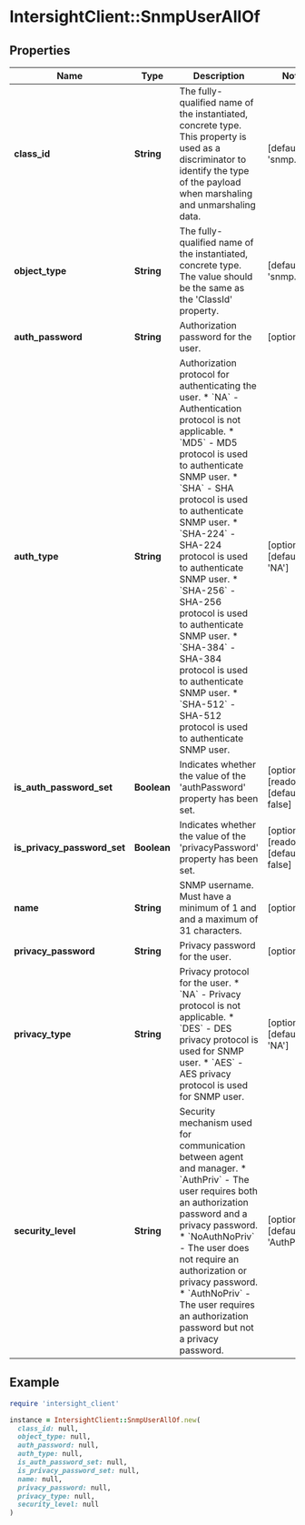 # IntersightClient::SnmpUserAllOf

## Properties

| Name | Type | Description | Notes |
| ---- | ---- | ----------- | ----- |
| **class_id** | **String** | The fully-qualified name of the instantiated, concrete type. This property is used as a discriminator to identify the type of the payload when marshaling and unmarshaling data. | [default to &#39;snmp.User&#39;] |
| **object_type** | **String** | The fully-qualified name of the instantiated, concrete type. The value should be the same as the &#39;ClassId&#39; property. | [default to &#39;snmp.User&#39;] |
| **auth_password** | **String** | Authorization password for the user. | [optional] |
| **auth_type** | **String** | Authorization protocol for authenticating the user. * &#x60;NA&#x60; - Authentication protocol is not applicable. * &#x60;MD5&#x60; - MD5 protocol is used to authenticate SNMP user. * &#x60;SHA&#x60; - SHA protocol is used to authenticate SNMP user. * &#x60;SHA-224&#x60; - SHA-224 protocol is used to authenticate SNMP user. * &#x60;SHA-256&#x60; - SHA-256 protocol is used to authenticate SNMP user. * &#x60;SHA-384&#x60; - SHA-384 protocol is used to authenticate SNMP user. * &#x60;SHA-512&#x60; - SHA-512 protocol is used to authenticate SNMP user. | [optional][default to &#39;NA&#39;] |
| **is_auth_password_set** | **Boolean** | Indicates whether the value of the &#39;authPassword&#39; property has been set. | [optional][readonly][default to false] |
| **is_privacy_password_set** | **Boolean** | Indicates whether the value of the &#39;privacyPassword&#39; property has been set. | [optional][readonly][default to false] |
| **name** | **String** | SNMP username. Must have a minimum of 1 and and a maximum of 31 characters. | [optional] |
| **privacy_password** | **String** | Privacy password for the user. | [optional] |
| **privacy_type** | **String** | Privacy protocol for the user. * &#x60;NA&#x60; - Privacy protocol is not applicable. * &#x60;DES&#x60; - DES privacy protocol is used for SNMP user. * &#x60;AES&#x60; - AES privacy protocol is used for SNMP user. | [optional][default to &#39;NA&#39;] |
| **security_level** | **String** | Security mechanism used for communication between agent and manager. * &#x60;AuthPriv&#x60; - The user requires both an authorization password and a privacy password. * &#x60;NoAuthNoPriv&#x60; - The user does not require an authorization or privacy password. * &#x60;AuthNoPriv&#x60; - The user requires an authorization password but not a privacy password. | [optional][default to &#39;AuthPriv&#39;] |

## Example

```ruby
require 'intersight_client'

instance = IntersightClient::SnmpUserAllOf.new(
  class_id: null,
  object_type: null,
  auth_password: null,
  auth_type: null,
  is_auth_password_set: null,
  is_privacy_password_set: null,
  name: null,
  privacy_password: null,
  privacy_type: null,
  security_level: null
)
```

